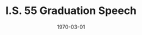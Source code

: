 --- 
title: I.S. 55 Graduation Speech
featured: june-jordan-graduation.jpg
featuredAlt: Text excerpt
layout: "tc-single"
draft: false
hasContentInGallery: true
date: 1970-03-01
--- 